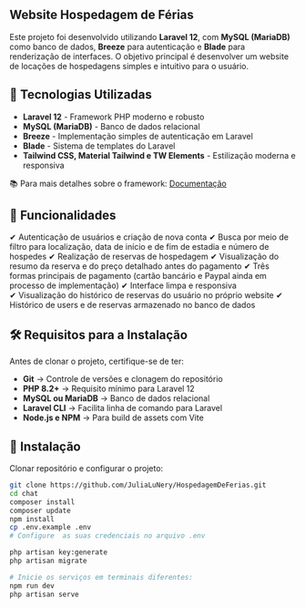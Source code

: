 ## Website Hospedagem de Férias



Este projeto foi desenvolvido utilizando **Laravel 12**, com **MySQL (MariaDB)** como banco de dados, **Breeze** para autenticação e **Blade** para renderização de interfaces. O objetivo principal é desenvolver um website de locações de hospedagens simples e intuitivo para o usuário.

## 🚀 Tecnologias Utilizadas
- **Laravel 12** - Framework PHP moderno e robusto
- **MySQL (MariaDB)** - Banco de dados relacional
- **Breeze** - Implementação simples de autenticação em Laravel
- **Blade** - Sistema de templates do Laravel
- **Tailwind CSS, Material Tailwind e TW Elements** - Estilização moderna e responsiva

📚 Para mais detalhes sobre o framework: [Documentação](https://laravel.com/docs/)

## 🎯 Funcionalidades
✔ Autenticação de usuários e criação de nova conta
✔ Busca por meio de filtro para localização, data de início e de fim de estadia e número de hospedes 
✔ Realização de reservas de hospedagem
✔ Visualização do resumo da reserva e do preço detalhado antes do pagamento
✔ Três formas principais de pagamento (cartão bancário e Paypal ainda em processo de implementação)
✔ Interface limpa e responsiva  
✔ Visualização do histórico de reservas do usuário no próprio website
✔ Histórico de users e de reservas armazenado no banco de dados  

## 🛠 Requisitos para a Instalação
Antes de clonar o projeto, certifique-se de ter:
- **Git** → Controle de versões e clonagem do repositório  
- **PHP 8.2+** → Requisito mínimo para Laravel 12
- **MySQL ou MariaDB** → Banco de dados relacional  
- **Laravel CLI** → Facilita linha de comando para Laravel
- **Node.js e NPM** → Para build de assets com Vite


## 🔧 Instalação
Clonar repositório e configurar o projeto:
```bash
git clone https://github.com/JuliaLuNery/HospedagemDeFerias.git
cd chat
composer install
composer update
npm install
cp .env.example .env 
# Configure  as suas credenciais no arquivo .env

php artisan key:generate
php artisan migrate

# Inicie os serviços em terminais diferentes:
npm run dev
php artisan serve
